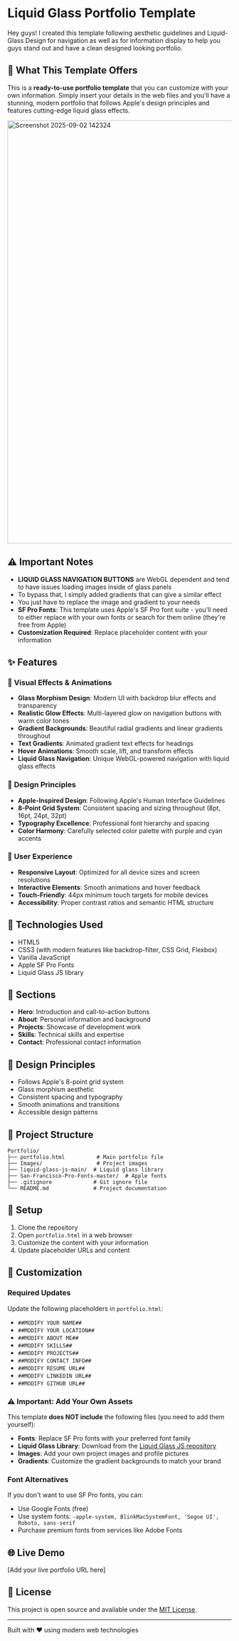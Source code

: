 # Liquid Glass Portfolio Template

Hey guys! I created this template following aesthetic guidelines and Liquid-Glass Design for navigation as well as for information display to help you guys stand out and have a clean designed looking portfolio.

## 🎯 What This Template Offers

This is a **ready-to-use portfolio template** that you can customize with your own information. Simply insert your details in the web files and you'll have a stunning, modern portfolio that follows Apple's design principles and features cutting-edge liquid glass effects.

<img width="1921" height="949" alt="Screenshot 2025-09-02 142324" src="https://github.com/user-attachments/assets/6496c785-e6e5-439d-b1ac-563ee8c77fb4" />

## ⚠️ Important Notes

- **LIQUID GLASS NAVIGATION BUTTONS** are WebGL dependent and tend to have issues loading images inside of glass panels
- To bypass that, I simply added gradients that can give a similar effect
- You just have to replace the image and gradient to your needs
- **SF Pro Fonts**: This template uses Apple's SF Pro font suite - you'll need to either replace with your own fonts or search for them online (they're free from Apple)
- **Customization Required**: Replace placeholder content with your information

## ✨ Features

### 🎨 **Visual Effects & Animations**
- **Glass Morphism Design**: Modern UI with backdrop blur effects and transparency
- **Realistic Glow Effects**: Multi-layered glow on navigation buttons with warm color tones
- **Gradient Backgrounds**: Beautiful radial gradients and linear gradients throughout
- **Text Gradients**: Animated gradient text effects for headings
- **Hover Animations**: Smooth scale, lift, and transform effects
- **Liquid Glass Navigation**: Unique WebGL-powered navigation with liquid glass effects

### 🍎 **Design Principles**
- **Apple-Inspired Design**: Following Apple's Human Interface Guidelines
- **8-Point Grid System**: Consistent spacing and sizing throughout (8pt, 16pt, 24pt, 32pt)
- **Typography Excellence**: Professional font hierarchy and spacing
- **Color Harmony**: Carefully selected color palette with purple and cyan accents

### 📱 **User Experience**
- **Responsive Layout**: Optimized for all device sizes and screen resolutions
- **Interactive Elements**: Smooth animations and hover feedback
- **Touch-Friendly**: 44px minimum touch targets for mobile devices
- **Accessibility**: Proper contrast ratios and semantic HTML structure

## 🚀 Technologies Used

- HTML5
- CSS3 (with modern features like backdrop-filter, CSS Grid, Flexbox)
- Vanilla JavaScript
- Apple SF Pro Fonts
- Liquid Glass JS library

## 📱 Sections

- **Hero**: Introduction and call-to-action buttons
- **About**: Personal information and background
- **Projects**: Showcase of development work
- **Skills**: Technical skills and expertise
- **Contact**: Professional contact information

## 🎨 Design Principles

- Follows Apple's 8-point grid system
- Glass morphism aesthetic
- Consistent spacing and typography
- Smooth animations and transitions
- Accessible design patterns

## 📁 Project Structure

```
Portfolio/
├── portfolio.html          # Main portfolio file
├── Images/                 # Project images
├── liquid-glass-js-main/  # Liquid glass library
├── San-Francisco-Pro-Fonts-master/  # Apple fonts
├── .gitignore             # Git ignore file
└── README.md              # Project documentation
```

## 🔧 Setup

1. Clone the repository
2. Open `portfolio.html` in a web browser
3. Customize the content with your information
4. Update placeholder URLs and content

## 📝 Customization

### **Required Updates**
Update the following placeholders in `portfolio.html`:
- `##MODIFY YOUR NAME##`
- `##MODIFY YOUR LOCATION##`
- `##MODIFY ABOUT ME##`
- `##MODIFY SKILLS##`
- `##MODIFY PROJECTS##`
- `##MODIFY CONTACT INFO##`
- `##MODIFY RESUME URL##`
- `##MODIFY LINKEDIN URL##`
- `##MODIFY GITHUB URL##`

### **⚠️ Important: Add Your Own Assets**
This template **does NOT include** the following files (you need to add them yourself):
- **Fonts**: Replace SF Pro fonts with your preferred font family
- **Liquid Glass Library**: Download from the [Liquid Glass JS repository](https://github.com/your-repo/liquid-glass-js)
- **Images**: Add your own project images and profile pictures
- **Gradients**: Customize the gradient backgrounds to match your brand

### **Font Alternatives**
If you don't want to use SF Pro fonts, you can:
- Use Google Fonts (free)
- Use system fonts: `-apple-system, BlinkMacSystemFont, 'Segoe UI', Roboto, sans-serif`
- Purchase premium fonts from services like Adobe Fonts

## 🌐 Live Demo

[Add your live portfolio URL here]

## 📄 License

This project is open source and available under the [MIT License](LICENSE).

---

Built with ❤️ using modern web technologies
